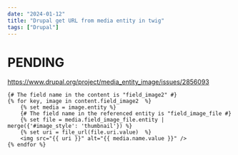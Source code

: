 ```yaml
---
date: "2024-01-12"
title: "Drupal get URL from media entity in twig"
tags: ["Drupal"]
---
```


# PENDING

https://www.drupal.org/project/media_entity_image/issues/2856093
```twig
{# The field name in the content is "field_image2" #}
{% for key, image in content.field_image2  %}
    {% set media = image.entity %}
    {# The field name in the referenced entity is "field_image_file #}
    {% set file = media.field_image_file.entity | merge({'#image_style': 'thumbnail'}) %}
    {% set uri = file_url(file.uri.value)  %}
    <img src="{{ uri }}" alt="{{ media.name.value }}" />
{% endfor %}
```